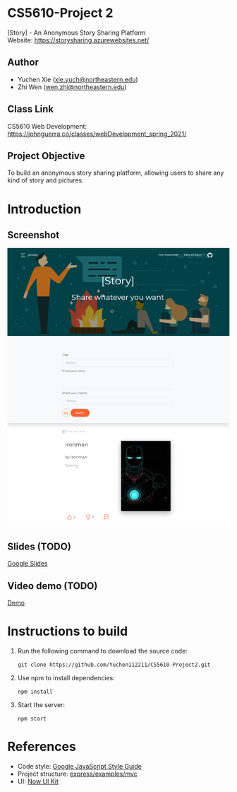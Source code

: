 # CS5610-Project 2

[Story] - An Anonymous Story Sharing Platform  
Website: https://storysharing.azurewebsites.net/

## Author

- Yuchen Xie (xie.yuch@northeastern.edu)
- Zhi Wen (wen.zhi@northeastern.edu)

## Class Link

CS5610 Web Development: https://johnguerra.co/classes/webDevelopment_spring_2021/

## Project Objective

To build an anonymous story sharing platform, allowing users to share any kind of story and pictures.

# Introduction

## Screenshot
![](https://raw.githubusercontent.com/Yuchen112211/CS5610-Project2/main/public/img/screenshot-storysharing.png)

## Slides (TODO)

[Google Slides](https://docs.google.com/)

## Video demo (TODO)

[Demo]()

# Instructions to build

1. Run the following command to download the source code:

   ```
   git clone https://github.com/Yuchen112211/CS5610-Project2.git
   ```

2. Use npm to install dependencies:

   ```
   npm install
   ```

3. Start the server:
   ```
   npm start
   ```

# References

- Code style: [Google JavaScript Style Guide](https://google.github.io/styleguide/jsguide.html)
- Project structure: [express/examples/mvc](https://github.com/expressjs/express/tree/master/examples/mvc)
- UI: [Now UI Kit](https://github.com/creativetimofficial/now-ui-kit)
